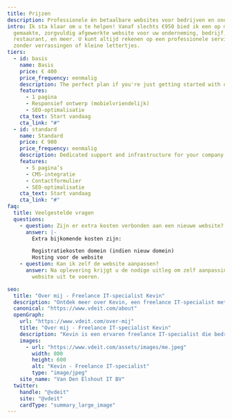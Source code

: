 ```yaml
---
title: Prijzen
description: Professionele én betaalbare websites voor bedrijven en ondernemers.
intro: Ik sta klaar om u te helpen! Vanaf slechts €950 bied ik een op maat
  gemaakte, zorgvuldig afgewerkte website voor uw onderneming, bedrijf, winkel,
  restaurant, en meer. U kunt altijd rekenen op een professionele service,
  zonder verrassingen of kleine lettertjes.
tiers:
  - id: basis
    name: Basis
    price: € 400
    price_frequency: eenmalig
    description: The perfect plan if you're just getting started with our product.
    features:
      - 1 pagina
      - Responsief ontwerp (mobielvriendelijk)
      - SEO-optimalisatie
    cta_text: Start vandaag
    cta_link: "#"
  - id: standard
    name: Standard
    price: € 900
    price_frequency: eenmalig
    description: Dedicated support and infrastructure for your company.
    features:
      - 5 pagina’s
      - CMS-integratie
      - Contactformulier
      - SEO-optimalisatie
    cta_text: Start vandaag
    cta_link: "#"
faq:
  title: Veelgestelde vragen
  questions:
    - question: Zijn er extra kosten verbonden aan een nieuwe website?
      answer: |-
        Extra bijkomende kosten zijn:

        Registratiekosten domein (indien nieuw domein)
        Hosting voor de website
    - question: Kan ik zelf de website aanpassen?
      answer: Na oplevering krijgt u de nodige uitleg om zelf aanpassingen aan de
        website uit te voeren.

seo:
  title: "Over mij - Freelance IT-specialist Kevin"
  description: "Ontdek meer over Kevin, een freelance IT-specialist met jarenlange ervaring in het bouwen van op maat gemaakte software en websites. Leer over zijn passie voor technologie en zijn reis als ontwikkelaar."
  canonical: "https://www.vdeit.com/about"
  openGraph:
    url: "https://www.vdeit.com/over-mij"
    title: "Over mij - Freelance IT-specialist Kevin"
    description: "Kevin is een ervaren freelance IT-specialist die bedrijven helpt hun digitale ideeën tot leven te brengen. Lees meer over zijn achtergrond en expertise."
    images:
      - url: "https://www.vdeit.com/assets/images/me.jpeg"
        width: 800
        height: 600
        alt: "Kevin - Freelance IT-specialist"
        type: "image/jpeg"
    site_name: "Van Den Elshout IT BV"
  twitter:
    handle: "@vdeit"
    site: "@vdeit"
    cardType: "summary_large_image"
---
```

